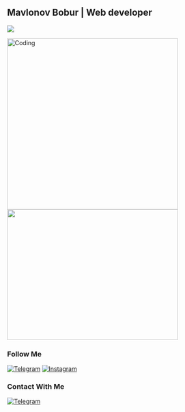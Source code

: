## Mavlonov Bobur | Web developer
![](https://readme-typing-svg.herokuapp.com?font=Montserrat&color=coral&lines=I'm+Web+Developer;I'm+Frontend+Developer)

<img   alt="Coding" width="400" src="https://cdn.dribbble.com/users/1162077/screenshots/3848914/programmer.gif"> <img src ="https://media4.giphy.com/media/v1.Y2lkPTc5MGI3NjExbHR2dTdjamtzb2hnMHNvanppYWY3aXJiMm1vNWlic3E2ZHhrb2x4biZlcD12MV9pbnRlcm5hbF9naWZfYnlfaWQmY3Q9Zw/CrFLL3CnRpw5ddlBMm/giphy.gif" width = '400px' height='305px'>




### Follow Me

[![Telegram](https://img.shields.io/badge/-Telegram-082032?style=for-the-badge&logo=Telegram&logoColor=#26A5E4)](https://t.me/elegent_7)
[![Instagram](https://img.shields.io/badge/-Instagram-082032?style=for-the-badge&logo=Instagram&logoColor=#E4405F)](https://www.instagram.com/elegent65_92/)






### Contact With Me


[![Telegram](https://img.shields.io/badge/-Telegram-082032?style=for-the-badge&logo=Telegram&logoColor=#26A5E4)](https://t.me/elegent_7)



